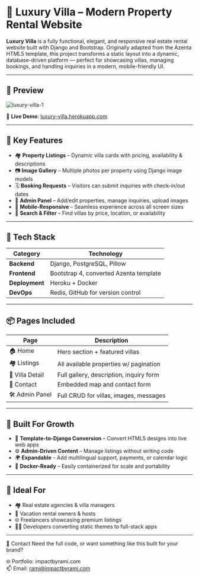 # 🏡 Luxury Villa – Modern Property Rental Website

**Luxury Villa** is a fully functional, elegant, and responsive real estate rental website built with Django and Bootstrap. Originally adapted from the Azenta HTML5 template, this project transforms a static layout into a dynamic, database-driven platform — perfect for showcasing villas, managing bookings, and handling inquiries in a modern, mobile-friendly UI.

---

## 📸 Preview

![luxury-villa-1](https://github.com/user-attachments/assets/b06732dd-19a6-4eac-898e-6656894654be)

🔗 **Live Demo**: [luxury-villa.herokuapp.com](https://luxury-villa-7ca79d1f63b9.herokuapp.com/)

---

## 🚀 Key Features

- 🏘 **Property Listings** – Dynamic villa cards with pricing, availability & descriptions
- 📷 **Image Gallery** – Multiple photos per property using Django image models
- 🗓 **Booking Requests** – Visitors can submit inquiries with check-in/out dates
- 🔐 **Admin Panel** – Add/edit properties, manage inquiries, upload images
- 📱 **Mobile-Responsive** – Seamless experience across all screen sizes
- 🧭 **Search & Filter** – Find villas by price, location, or availability

---

## 🧠 Tech Stack

| Category       | Technology                             |
|----------------|-----------------------------------------|
| **Backend**    | Django, PostgreSQL, Pillow              |
| **Frontend**   | Bootstrap 4, converted Azenta template  |
| **Deployment** | Heroku + Docker                        |
| **DevOps**     | Redis, GitHub for version control       |

---

## 📦 Pages Included

| Page            | Description                                  |
|------------------|----------------------------------------------|
| 🏠 Home          | Hero section + featured villas               |
| 🏘 Listings      | All available properties w/ pagination       |
| 📄 Villa Detail  | Full gallery, description, inquiry form      |
| 📍 Contact       | Embedded map and contact form                |
| 🛠 Admin Panel   | Full CRUD for villas, images, messages       |

---

## 🧱 Built For Growth

- 🧩 **Template-to-Django Conversion** – Convert HTML5 designs into live web apps
- ⚙️ **Admin-Driven Content** – Manage listings without writing code
- 🌍 **Expandable** – Add multilingual support, payments, or calendar logic
- 🐳 **Docker-Ready** – Easily containerized for scale and portability

---

## 🎯 Ideal For

- 🏘 Real estate agencies & villa managers
- 🌴 Vacation rental owners & hosts
- 🌐 Freelancers showcasing premium listings
- 🧑‍💻 Developers converting static themes to full-stack apps

---


📨 Contact
Need the full code, or want something like this built for your brand?

🌐 Portfolio: impactbyrami.com <br>
📫 Email: rami@impactbyrami.com

